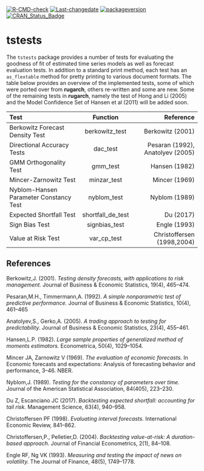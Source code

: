 
[![R-CMD-check](https://github.com/tsmodels/tstests/workflows/R-CMD-check/badge.svg)](https://github.com/tsmodels/tstests/actions)
[![Last-changedate](https://img.shields.io/badge/last%20change-2023--05--17-yellowgreen.svg)](/commits/master)
[![packageversion](https://img.shields.io/badge/Package%20version-0.1.0-orange.svg?style=flat-square)](commits/master)
[![CRAN_Status_Badge](https://www.r-pkg.org/badges/version/tstests)](https://cran.r-project.org/package=tstests)

# tstests

The `tstests` package provides a number of tests for evaluating the
goodness of fit of estimated time series models as well as forecast
evaluation tests. In addition to a standard print method, each test has
an `as_flextable` method for pretty printing to various document
formats. The table below provides an overview of the implemented tests,
some of which were ported over from **rugarch**, others re-written and
some are new. Some of the remaining tests in **rugarch**, namely the
test of Hong and Li (2005) and the Model Confidence Set of Hansen et al
(2011) will be added soon.

| Test                                   |     Function      |                        Reference |
|:---------------------------------------|:-----------------:|---------------------------------:|
| Berkowitz Forecast Density Test        |  berkowitz_test   |                 Berkowitz (2001) |
| Directional Accuracy Tests             |     dac_test      | Pesaran (1992), Anatolyev (2005) |
| GMM Orthogonality Test                 |     gmm_test      |                    Hansen (1982) |
| Mincer-Zarnowitz Test                  |    minzar_test    |                    Mincer (1969) |
| Nyblom-Hansen Parameter Constancy Test |    nyblom_test    |                    Nyblom (1989) |
| Expected Shortfall Test                | shortfall_de_test |                        Du (2017) |
| Sign Bias Test                         |   signbias_test   |                     Engle (1993) |
| Value at Risk Test                     |    var_cp_test    |       Christoffersen (1998,2004) |

## References

Berkowitz,J. (2001). *Testing density forecasts, with applications to
risk management.* Journal of Business & Economic Statistics, 19(4),
465–474.

Pesaran,M.H., Timmermann,A. (1992). *A simple nonparametric test of
predictive performance.* Journal of Business & Economic Statistics,
10(4), 461–465

Anatolyev,S., Gerko,A. (2005). *A trading approach to testing for
predictability.* Journal of Business & Economic Statistics, 23(4),
455–461.

Hansen,L.P. (1982). *Large sample properties of generalized method of
moments estimators.* Econometrica, 50(4), 1029–1054.

Mincer JA, Zarnowitz V (1969). *The evaluation of economic forecasts.*
In Economic forecasts and expectations: Analysis of forecasting behavior
and performance, 3–46. NBER.

Nyblom,J. (1989). *Testing for the constancy of parameters over time.*
Journal of the American Statistical Association, 84(405), 223–230.

Du Z, Escanciano JC (2017). *Backtesting expected shortfall: accounting
for tail risk.* Management Science, 63(4), 940–958.

Christoffersen PF (1998). *Evaluating interval forecasts.* International
Economic Review, 841–862.

Christoffersen,P., Pelletier,D. (2004). *Backtesting value-at-risk: A
duration-based approach.* Journal of Financial Econometrics, 2(1),
84–108.

Engle RF, Ng VK (1993). *Measuring and testing the impact of news on
volatility.* The Journal of Finance, 48(5), 1749–1778.
